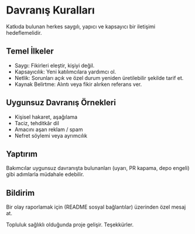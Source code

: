 # Davranış Kuralları

Katkıda bulunan herkes saygılı, yapıcı ve kapsayıcı bir iletişimi hedeflemelidir.

## Temel İlkeler
- Saygı: Fikirleri eleştir, kişiyi değil.
- Kapsayıcılık: Yeni katılımcılara yardımcı ol.
- Netlik: Sorunları açık ve özel durum yeniden üretilebilir şekilde tarif et.
- Kaynak Belirtme: Alıntı veya fikir alırken referans ver.

## Uygunsuz Davranış Örnekleri
- Kişisel hakaret, aşağılama
- Taciz, tehditkâr dil
- Amacını aşan reklam / spam
- Nefret söylemi veya ayrımcılık

## Yaptırım
Bakımcılar uygunsuz davranışta bulunanları (uyarı, PR kapama, depo engeli) gibi adımlarla müdahale edebilir.

## Bildirim
Bir olay raporlamak için (README sosyal bağlantılar) üzerinden özel mesaj at.

Topluluk sağlıklı olduğunda proje gelişir. Teşekkürler.
